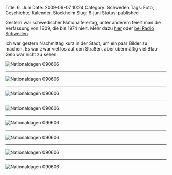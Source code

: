 Title: 6. Juni
Date: 2009-06-07 10:24
Category: Schweden
Tags: Foto, Geschichte, Kalender, Stockholm
Slug: 6-juni
Status: published

Gestern war schwedischer Nationalfeiertag, unter anderem feiert man die
Verfassung von 1809, die bis 1974 hielt. Mehr dazu
[hier](http://www.fiket.de/2006/06/06/schwedischer-nationalfeiertag/)
oder [bei Radio
Schweden](http://www.sr.se/cgi-bin/international/nyhetssidor/artikel.asp?nyheter=1&programid=2108&Artikel=2884420).

Ich war gestern Nachmittag kurz in der Stadt, um ein paar Bilder zu
machen. Es war zwar viel los auf den Straßen, aber übermäßig viel
Blau-Gelb war nicht zu sehen.

<!--more Bilder nach dem Klick &raquo; -->

![Nationaldagen 090606](/pic/natdag_tradmusik.jpg)

* * * * *

![Nationaldagen 090606](/pic/natdag_kor.jpg)

* * * * *

![Nationaldagen 090606](/pic/natdag_kungstrad.jpg)

* * * * *

![Nationaldagen 090606](/pic/natdag_mossor.jpg)

* * * * *

![Nationaldagen 090606](/pic/natdag_tjejer.jpg)

* * * * *

![Nationaldagen 090606](/pic/natdag_program.jpg)

* * * * *

![Nationaldagen 090606](/pic/natdag_bro.jpg)

* * * * *

![Nationaldagen 090606](/pic/natdag_brunn.jpg)

